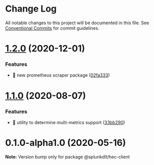 # Change Log

All notable changes to this project will be documented in this file.
See [Conventional Commits](https://conventionalcommits.org) for commit guidelines.

# [1.2.0](https://github.com/splunk/dlt-connect-libs/compare/@splunkdlt/hec-client@1.1.0...@splunkdlt/hec-client@1.2.0) (2020-12-01)


### Features

* 🎸 new prometheus scraper package ([02fa333](https://github.com/splunk/dlt-connect-libs/commit/02fa333f116018d4d1029a106ada0d76c3cb69f1))





# [1.1.0](https://github.com/splunk/dlt-connect-libs/compare/@splunkdlt/hec-client@1.0.0...@splunkdlt/hec-client@1.1.0) (2020-08-07)


### Features

* 🎸 utility to determine multi-metrics support ([33bb290](https://github.com/splunk/dlt-connect-libs/commit/33bb29045eb4d0bb1b7d01e5f058ffdbe9e70efa))





# 0.1.0-alpha1.0 (2020-05-16)

**Note:** Version bump only for package @splunkdlt/hec-client
